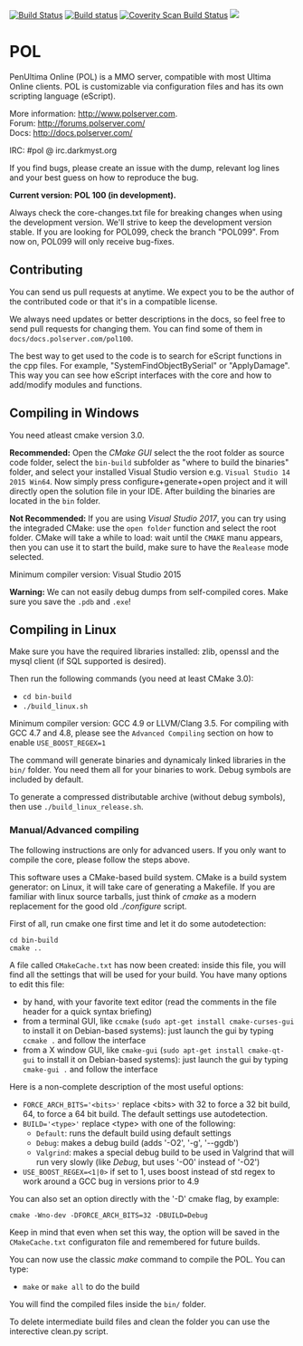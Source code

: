 [![Build Status](https://travis-ci.org/polserver/polserver.svg?branch=master)](https://travis-ci.org/polserver/polserver)
[![Build status](https://ci.appveyor.com/api/projects/status/trv2pbr1icve49sp/branch/master?svg=true)](https://ci.appveyor.com/project/turleypol/polserver/branch/master)
[![Coverity Scan Build Status](https://scan.coverity.com/projects/2862/badge.svg)](https://scan.coverity.com/projects/2862)
![](https://github.com/turleypol/polserver/workflows/build/badge.svg)

POL
=========

PenUltima Online (POL) is a MMO server, compatible with most Ultima Online clients.  POL is customizable via configuration files and has its own scripting language (eScript).

More information: http://www.polserver.com. <br/>
Forum: http://forums.polserver.com/ <br/>
Docs: http://docs.polserver.com/

IRC: #pol @ irc.darkmyst.org

If you find bugs, please create an issue with the dump, relevant log lines and your best guess on how to reproduce the bug. 

<b>Current version: POL 100 (in development).</b>

Always check the core-changes.txt file for breaking changes when using the development version. We'll strive to keep the development version stable. If you are looking for POL099, check the branch "POL099". From now on, POL099 will only receive bug-fixes.


Contributing
---------

You can send us pull requests at anytime. We expect you to be the author of the contributed code or that it's in a compatible license.

We always need updates or better descriptions in the docs, so feel free to send pull requests for changing them. You can find some of them in `docs/docs.polserver.com/pol100`.

The best way to get used to the code is to search for eScript functions in the cpp files. For example, "SystemFindObjectBySerial" or "ApplyDamage". This way you can see how eScript interfaces with the core and how to add/modify modules and functions.


Compiling in Windows
---------

You need atleast cmake version 3.0.

**Recommended:**
Open the *CMake GUI* select the the root folder as source code folder, select
the `bin-build` subfolder as "where to build the binaries" folder, and select
your installed Visual Studio version e.g. `Visual Studio 14 2015 Win64`.
Now simply press configure+generate+open project and it will directly open
the solution file in your IDE.
After building the binaries are located in the `bin` folder.

**Not Recommended:**
If you are using *Visual Studio 2017*, you can try using the integraded CMake:
use the `open folder` function and select the root folder. CMake will take a
while to load: wait until the `CMAKE` manu appears, then you can use it to
start the build, make sure to have the `Realease` mode selected.

Minimum compiler version: Visual Studio 2015

<b>Warning:</b> We can not easily debug dumps from self-compiled cores. Make sure you save the `.pdb` and `.exe`!
 
Compiling in Linux
----------

Make sure you have the required libraries installed: zlib, openssl and the mysql client (if SQL supported is desired).

Then run the following commands (you need at least CMake 3.0):
* `cd bin-build`
* `./build_linux.sh`

Minimum compiler version: GCC 4.9 or LLVM/Clang 3.5.
For compiling with GCC 4.7 and 4.8, please see the `Advanced Compiling` section on how to enable `USE_BOOST_REGEX=1`

The command will generate binaries and dynamicaly linked libraries in the `bin/` folder. You need them all for your binaries to work. Debug symbols are included by default.

To generate a compressed distributable archive (without debug symbols), then use `./build_linux_release.sh`.

### Manual/Advanced compiling

The following instructions are only for advanced users. If you only want to compile the core, please follow the steps above.

This software uses a CMake-based build system. CMake is a build system generator: on Linux, it will take care of generating a Makefile.
If you are familiar with linux source tarballs, just think of *cmake* as a modern replacement for the good old *./configure* script.

First of all, run cmake one first time and let it do some autodetection:
```
cd bin-build
cmake ..
```

A file called `CMakeCache.txt` has now been created: inside this file, you will find all the settings that will be used for your build. You have many options to edit this file:
* by hand, with your favorite text editor (read the comments in the file header for a quick syntax briefing)
* from a terminal GUI, like `ccmake` (`sudo apt-get install cmake-curses-gui` to install it on Debian-based systems): just launch the gui by typing `ccmake .` and follow the interface
* from a X window GUI, like `cmake-gui` (`sudo apt-get install cmake-qt-gui` to install it on Debian-based systems): just launch the gui by typing `cmake-gui .` and follow the interface

Here is a non-complete description of the most useful options:
* `FORCE_ARCH_BITS='<bits>'` replace \<bits\> with 32 to force a 32 bit build, 64, to force a 64 bit build. The default settings use autodetection.
* `BUILD='<type>'` replace \<type\> with one of the following:
  * `Default`: runs the default build using default settings
  * `Debug`: makes a debug build (adds '-O2', '-g', '--ggdb')
  * `Valgrind`: makes a special debug build to be used in Valgrind that will run very slowly (like *Debug*, but uses '-O0' instead of '-O2')
* `USE_BOOST_REGEX=<1|0>` if set to 1, uses boost instead of std regex to work around a GCC bug in versions prior to 4.9

You can also set an option directly with the '-D' cmake flag, by example:
```
cmake -Wno-dev -DFORCE_ARCH_BITS=32 -DBUILD=Debug
```
Keep in mind that even when set this way, the option will be saved in the `CMakeCache.txt` configuraton file and remembered for future builds.

You can now use the classic *make* command to compile the POL. You can type:
* `make` or `make all` to do the build

You will find the compiled files inside the `bin/` folder.

To delete intermediate build files and clean the folder you can use the
interective clean.py script.
